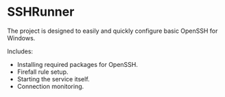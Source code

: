 # SSHRunner

The project is designed to easily and quickly configure basic OpenSSH for Windows.

Includes:
- Installing required packages for OpenSSH.
- Firefall rule setup.
- Starting the service itself.
- Connection monitoring.